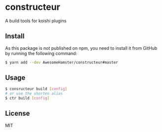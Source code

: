 # constructeur
A build tools for koishi plugins

## Install

As this package is not published on npm, you need to install it from GitHub by running the following command:

```bash
$ yarn add --dev AwesomeHamster/constructeur#master
```

## Usage

```bash
$ consructeur build [config]
# or use the shorten alias
$ ctr build [config]
```

## License

MIT
